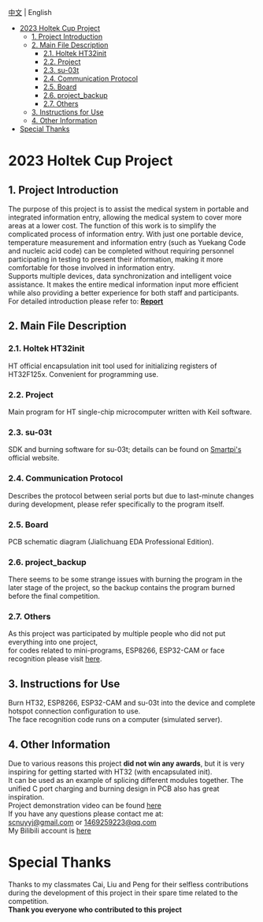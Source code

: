 [中文](README.md) | English
- [2023 Holtek Cup Project](#2023-holtek-cup-project)
  - [1. Project Introduction](#1-project-introduction)
  - [2. Main File Description](#2-main-file-description)
    - [2.1. Holtek HT32init](#21-holtek-ht32init)
    - [2.2. Project](#22-project)
    - [2.3. su-03t](#23-su-03t)
    - [2.4. Communication Protocol](#24-communication-protocol)
    - [2.5. Board](#25-board)
    - [2.6. project\_backup](#26-project_backup)
    - [2.7. Others](#27-others)
  - [3. Instructions for Use](#3-instructions-for-use)
  - [4. Other Information](#4-other-information)
- [Special Thanks](#special-thanks)


# 2023 Holtek Cup Project
## 1. Project Introduction
The purpose of this project is to assist the medical system in portable and integrated information entry, allowing the medical system to cover more areas at a lower cost. The function of this work is to simplify the complicated process of information entry. With just one portable device, temperature measurement and information entry (such as Yuekang Code and nucleic acid code) can be completed without requiring personnel participating in testing to present their information, making it more comfortable for those involved in information entry.<br>
Supports multiple devices, data synchronization and intelligent voice assistance. It makes the entire medical information input more efficient while also providing a better experience for both staff and participants.<br>
For detailed introduction please refer to: [**Report**](Report.docx)

## 2. Main File Description
### 2.1. Holtek HT32init
HT official encapsulation init tool used for initializing registers of HT32F125x. Convenient for programming use.
### 2.2. Project
Main program for HT single-chip microcomputer written with Keil software.
### 2.3. su-03t 
SDK and burning software for su-03t; details can be found on [Smartpi's](http://smartpi.cn/#/) official website.
### 2.4. Communication Protocol 
Describes the protocol between serial ports but due to last-minute changes during development, please refer specifically to the program itself.
### 2.5. Board 
PCB schematic diagram (Jialichuang EDA Professional Edition).
### 2.6. project_backup
There seems to be some strange issues with burning the program in the later stage of the project, so the backup contains the program burned before the final competition.<br>
### 2.7. Others
As this project was participated by multiple people who did not put everything into one project,<br>for codes related to mini-programs, ESP8266, ESP32-CAM or face recognition please visit [here](https://github.com/caiyilian/holtekFaceRecognition).

 ## 3. Instructions for Use
Burn HT32, ESP8266, ESP32-CAM and su-03t into the device and complete hotspot connection configuration to use.<br>
The face recognition code runs on a computer (simulated server).

 ## 4. Other Information
Due to various reasons this project **did not win any awards**, but it is very inspiring for getting started with HT32 (with encapsulated init).<br>It can be used as an example of splicing different modules together. The unified C port charging and burning design in PCB also has great inspiration.<br>
Project demonstration video can be found [here](https://www.bilibili.com/video/BV17T411b7BC/?share_source=copy_web&vd_source=ccdd4439e8d8c1f809ca65541a51d508)<br>
If you have any questions please contact me at:<br>scnuyyj@gmail.com or 1469259223@qq.com<br>
My Bilibili account is [here](https://space.bilibili.com/23620249?spm_id_from=333.788.0.0)
# Special Thanks
Thanks to my classmates Cai, Liu and Peng for their selfless contributions during the development of this project in their spare time related to the competition.<br>**Thank you everyone who contributed to this project**